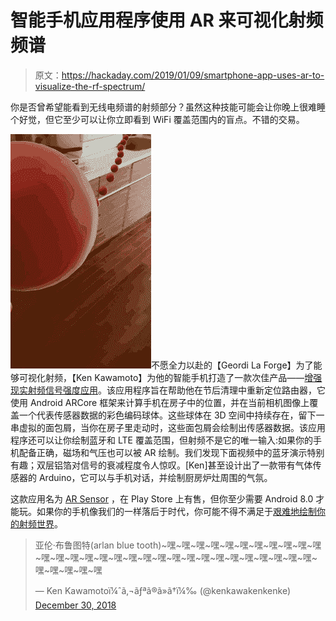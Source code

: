 # 智能手机应用程序使用 AR 来可视化射频频谱

> 原文：<https://hackaday.com/2019/01/09/smartphone-app-uses-ar-to-visualize-the-rf-spectrum/>

你是否曾希望能看到无线电频谱的射频部分？虽然这种技能可能会让你晚上很难睡个好觉，但它至少可以让你立即看到 WiFi 覆盖范围内的盲点。不错的交易。

![](img/9ad880b257690935edca0470489390a6.png)不愿全力以赴的【Geordi La Forge】为了能够可视化射频，【Ken Kawamoto】为他的智能手机打造了一款次佳产品——[增强现实射频信号强度应用](https://kenkawakenkenke-en.hatenablog.com/entry/2019/01/06/231619)。该应用程序旨在帮助他在节后清理中重新定位路由器，它使用 Android ARCore 框架来计算手机在房子中的位置，并在当前相机图像上覆盖一个代表传感器数据的彩色编码球体。这些球体在 3D 空间中持续存在，留下一串虚拟的面包屑，当你在房子里走动时，这些面包屑会绘制出传感器数据。该应用程序还可以让你绘制蓝牙和 LTE 覆盖范围，但射频不是它的唯一输入:如果你的手机配备正确，磁场和气压也可以被 AR 绘制。我们发现下面视频中的蓝牙演示特别有趣；双层铝箔对信号的衰减程度令人惊叹。[Ken]甚至设计出了一款带有气体传感器的 Arduino，它可以与手机对话，并绘制厨房炉灶周围的气氛。

这款应用名为 [AR Sensor](https://play.google.com/store/apps/details?id=com.ken.arsensor) ，在 Play Store 上有售，但你至少需要 Android 8.0 才能玩。如果你的手机像我们的一样落后于时代，你可能不得不满足于[艰难地绘制你的射频世界](https://hackaday.com/2018/06/20/desktop-radio-telescope-images-the-wifi-universe/)。

> 亚伦·布鲁图特(arlan blue tooth)~嘿~嘿~嘿~嘿~嘿~嘿~嘿~嘿~嘿~嘿~嘿~嘿~嘿~嘿~嘿~嘿~嘿~嘿~嘿~嘿~嘿~嘿~嘿~嘿~嘿~嘿~嘿~嘿~嘿~嘿~嘿~嘿~嘿~嘿~嘿
> 
> — Ken Kawamotoï¼ˆã‚¬ãƒªã®ã»ã†ï¼‰ (@kenkawakenkenke) [December 30, 2018](https://twitter.com/kenkawakenkenke/status/1079385558751690753?ref_src=twsrc%5Etfw)